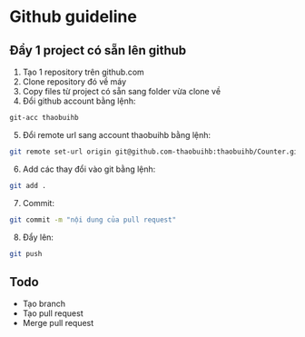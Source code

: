 # Github guideline

## Đẩy 1 project có sẵn lên github

1. Tạo 1 repository trên github.com
2. Clone repository đó về máy
3. Copy files từ project có sẵn sang folder vừa clone về
4. Đổi github account bằng lệnh:
```sh
git-acc thaobuihb
```
5. Đổi remote url sang account thaobuihb bằng lệnh:
```sh
git remote set-url origin git@github.com-thaobuihb:thaobuihb/Counter.git
```
6. Add các thay đổi vào git bằng lệnh:
```sh
git add .
```
7. Commit:
```sh
git commit -m "nội dung của pull request"
```
8. Đẩy lên:
```sh
git push
```

## Todo
- Tạo branch
- Tạo pull request
- Merge pull request
